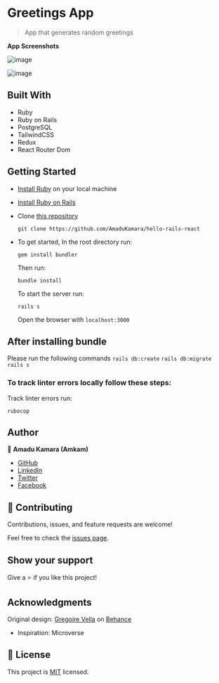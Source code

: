 # Greetings App

> App that generates random greetings

**App Screenshots**

![image](https://user-images.githubusercontent.com/50941074/165738616-a0e1d294-58c7-4b6d-8c08-e6a32e5fc1c1.png)

![image](https://user-images.githubusercontent.com/50941074/165738519-bedb1da6-24bc-413d-babd-9e7ad6a2190d.png)


## Built With

- Ruby
- Ruby on Rails
- PostgreSQL
- TailwindCSS
- Redux
- React Router Dom

## Getting Started

- [Install Ruby](https://www.ruby-lang.org/en/documentation/installation/) on your local machine
- [Install Ruby on Rails](https://guides.rubyonrails.org/v5.1/getting_started.html)
- Clone [this repository](https://github.com/AmaduKamara/budget-app.git)
  ```
  git clone https://github.com/AmaduKamara/hello-rails-react
  ```
- To get started, In the root directory run:

  ```
  gem install bundler
  ```

  Then run:

  ```
  bundle install
  ```

  To start the server run:

  ```
  rails s
  ```

  Open the browser with `localhost:3000`

## After installing bundle

Please run the following commands `rails db:create` `rails db:migrate` `rails s`

### To track linter errors locally follow these steps:

Track linter errors run:

```
rubocop
```

## Author

:man: **Amadu Kamara (Amkam)**

- [GitHub](https://github.com/AmaduKamara)
- [LinkedIn](https://www.linkedin.com/in/amadu-kamara-3b60a25b)
- [Twitter](https://twitter.com/DevAmkam)
- [Facebook](https://www.facebook.com/amadus.kamara.7)

## 🤝 Contributing

Contributions, issues, and feature requests are welcome!

Feel free to check the [issues page](https://github.com/AmaduKamara/hello-rails-react/issues).

## Show your support

Give a ⭐️ if you like this project!

## Acknowledgments

Original design: [Gregoire Vella](https://www.behance.net/gregoirevella) on [Behance](https://www.behance.net/gallery/19759151/Snapscan-iOs-design-and-branding?tracking_source=)

- Inspiration: Microverse

## 📝 License

This project is [MIT](./MIT.md) licensed.
